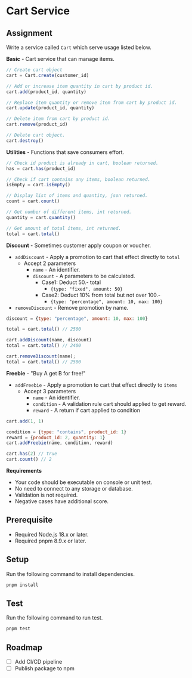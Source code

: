 # Cart Service

## Assignment

Write a service called `Cart` which serve usage listed below.

**Basic** - Cart service that can manage items.

```javascript
// Create cart object
cart = Cart.create(customer_id)

// Add or increase item quantity in cart by product id.
cart.add(product_id, quantity)

// Replace item quantity or remove item from cart by product id.
cart.update(product_id, quantity)

// Delete item from cart by product id.
cart.remove(product_id)

// Delete cart object.
cart.destroy()
```

**Utilities** - Functions that save consumers effort.

```javascript
// Check id product is already in cart, boolean returned.
has = cart.has(product_id)

// Check if cart contains any items, boolean returned.
isEmpty = cart.isEmpty()

// Display list of items and quantity, json returned.
count = cart.count()

// Get number of different items, int returned.
quantity = cart.quantity()

// Get amount of total items, int returned.
total = cart.total()
```

**Discount** - Sometimes customer apply coupon or voucher.
- `addDiscount` - Apply a promotion to cart that effect directly to `total`
  - Accept 2 parameters
    - `name` - An identifier.
    - `discount` - A parameters to be calculated.
        - Case1: Deduct 50.- total
            - `{type: "fixed", amount: 50}`
        - Case2: Deduct 10% from total but not over 100.-
            - `{type: "percentage", amount: 10, max: 100}`
- `removeDiscount` - Remove promotion by name.

```javascript
discount = {type: "percentage", amount: 10, max: 100}

total = cart.total() // 2500

cart.addDiscount(name, discount)
total = cart.total() // 2400

cart.removeDiscount(name);
total = cart.total() // 2500
```

**Freebie** - "Buy A get B for free!"
- `addFreebie` - Apply a promotion to cart that effect directly to `items`
  - Accept 3 parameters
    - `name` - An identifier.
    - `condition` - A validation rule cart should applied to get reward.
    - `reward` - A return if cart applied to condition

```javascript
cart.add(1, 1)

condition = {type: "contains", product_id: 1}
reward = {product_id: 2, quantity: 1}
cart.addFreebie(name, condition, reward)

cart.has(2) // true
cart.count() // 2
```

**Requirements**
- Your code should be executable on console or unit test.
- No need to connect to any storage or database.
- Validation is not required.
- Negative cases have additional score.

## Prerequisite
- Required Node.js 18.x or later.
- Required pnpm 8.9.x or later.

## Setup

Run the following command to install dependencies.

```sh
pnpm install
```

## Test

Run the following command to run test.

```sh
pnpm test
```

## Roadmap

- [ ] Add CI/CD pipeline
- [ ] Publish package to npm
